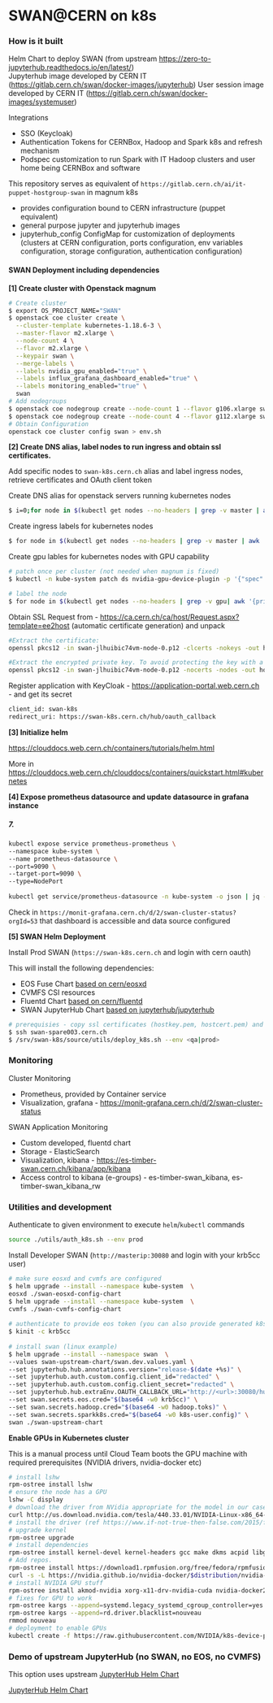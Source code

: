 # SWAN@CERN on k8s

### How is it built

Helm Chart to deploy SWAN (from upstream https://zero-to-jupyterhub.readthedocs.io/en/latest/)  
Jupyterhub image developed by CERN IT (https://gitlab.cern.ch/swan/docker-images/jupyterhub) 
User session image developed by CERN IT (https://gitlab.cern.ch/swan/docker-images/systemuser)  
  
Integrations  

- SSO (Keycloak) 
- Authentication Tokens for CERNBox, Hadoop and Spark k8s and refresh mechanism  
- Podspec customization to run Spark with IT Hadoop clusters and user home being CERNBox and software  
  
This repository serves as equivalent of `https://gitlab.cern.ch/ai/it-puppet-hostgroup-swan` in magnum k8s

- provides configuration bound to CERN infrastructure (puppet equivalent)
- general purpose jupyter and jupyterhub images
- jupyterhub_config ConfigMap for customization of deployments (clusters at CERN configuration, ports configuration, env variables configuration, storage configuration, authentication configuration)

#### SWAN Deployment including dependencies

<b>[1] Create cluster with Openstack magnum </b>

```bash
# Create cluster
$ export OS_PROJECT_NAME="SWAN"
$ openstack coe cluster create \
  --cluster-template kubernetes-1.18.6-3 \
  --master-flavor m2.xlarge \
  --node-count 4 \
  --flavor m2.xlarge \
  --keypair swan \
  --merge-labels \
  --labels nvidia_gpu_enabled="true" \
  --labels influx_grafana_dashboard_enabled="true" \
  --labels monitoring_enabled="true" \
  swan
# Add nodegroups
$ openstack coe nodegroup create --node-count 1 --flavor g106.xlarge swan gpu
$ openstack coe nodegroup create --node-count 4 --flavor g112.xlarge swan gpu-v1
# Obtain Configuration
openstack coe cluster config swan > env.sh
```

<b>[2] Create DNS alias, label nodes to run ingress and obtain ssl certificates. </b>

Add specific nodes to `swan-k8s.cern.ch` alias and label ingress nodes, retrieve certificates and OAuth client token

Create DNS alias for openstack servers running kubernetes nodes
```bash
$ i=0;for node in $(kubectl get nodes --no-headers | grep -v master | awk '{print $1}'); do openstack server set --property landb-alias=swan-k8s--load-$i- $node; i=$(($i + 1)); done
```

Create ingress labels for kubernetes nodes
```bash
$ for node in $(kubectl get nodes --no-headers | grep -v master | awk '{print $1}'); do kubectl label node $node role=ingress; done
```

Create gpu lables for kubernetes nodes with GPU capability
```bash
# patch once per cluster (not needed when magnum is fixed)
$ kubectl -n kube-system patch ds nvidia-gpu-device-plugin -p '{"spec":{"template":{"spec":{"initContainers":[{"name":"nvidia-driver-installer","image":"gitlab-registry.cern.ch/cloud/atomic-system-containers/nvidia-driver-installer:31-5.4.8-200.fc31.x86_64-440.64"}]}}}}'

# label the node
$ for node in $(kubectl get nodes --no-headers | grep -v gpu| awk '{print $1}'); do kubectl label node $node node-role.kubernetes.io/gpu=true; done
```

Obtain SSL
Request from - https://ca.cern.ch/ca/host/Request.aspx?template=ee2host (automatic certificate generation) and unpack
```bash
#Extract the certificate:
openssl pkcs12 -in swan-jlhuibic74vm-node-0.p12 -clcerts -nokeys -out hostcert.pem

#Extract the encrypted private key. To avoid protecting the key with a passphrase, specify the -nodes option:
openssl pkcs12 -in swan-jlhuibic74vm-node-0.p12 -nocerts -nodes -out hostkey.pem
```

Register application with KeyCloak - https://application-portal.web.cern.ch - and get its secret

```bash
client_id: swan-k8s
redirect_uri: https://swan-k8s.cern.ch/hub/oauth_callback
```

<b>[3] Initialize helm</b>

https://clouddocs.web.cern.ch/containers/tutorials/helm.html

More in 
https://clouddocs.web.cern.ch/clouddocs/containers/quickstart.html#kubernetes


<b>[4] Expose prometheus datasource and update datasource in grafana instance</b>
##### 7. 

```bash
kubectl expose service prometheus-prometheus \
--namespace kube-system \
--name prometheus-datasource \
--port=9090 \
--target-port=9090 \
--type=NodePort
 
kubectl get service/prometheus-datasource -n kube-system -o json | jq -r '.spec.ports[0].nodePort' | xargs -I{} echo "prometheus data source at http://master-ip:{}"
```

Check in `https://monit-grafana.cern.ch/d/2/swan-cluster-status?orgId=53` 
that dashboard is accessible and data source configured

<b>[5] SWAN Helm Deployment</b>

Install Prod SWAN (`https://swan-k8s.cern.ch` and login with cern oauth)

This will install the following dependencies:
- EOS Fuse Chart [based on cern/eosxd](https://gitlab.cern.ch/helm/charts/cern/eosxd)
- CVMFS CSI resources [](https://github.com/cernops/cvmfs-csi)
- Fluentd Chart [based on cern/fluentd](https://gitlab.cern.ch/helm/charts/cern/fluentd)
- SWAN JupyterHub Chart [based on jupyterhub/jupyterhub](https://github.com/jupyterhub/helm-chart)

```bash
# prerequisies - copy ssl certificates (hostkey.pem, hostcert.pem) and kubeconfig to swan-spare003:/srv/swan-k8s/private
$ ssh swan-spare003.cern.ch
$ /srv/swan-k8s/source/utils/deploy_k8s.sh --env <qa|prod>
```

### Monitoring

Cluster Monitoring
- Prometheus, provided by Container service
- Visualization, grafana - https://monit-grafana.cern.ch/d/2/swan-cluster-status 

SWAN Application Monitoring
- Custom developed, fluentd chart
- Storage - ElasticSearch
- Visualization, kibana - https://es-timber-swan.cern.ch/kibana/app/kibana
- Access control to kibana (e-groups) - es-timber-swan_kibana, es-timber-swan_kibana_rw


### Utilities and development

Authenticate to given environment to execute `helm`/`kubectl` commands

```bash
source ./utils/auth_k8s.sh --env prod
```

Install Developer SWAN (`http://masterip:30080` and login with your krb5cc user)

```bash
# make sure eosxd and cvmfs are configured
$ helm upgrade --install --namespace kube-system  \
eosxd ./swan-eosxd-config-chart
$ helm upgrade --install --namespace kube-system  \
cvmfs ./swan-cvmfs-config-chart
 
# authenticate to provide eos token (you can also provide generated k8s and hadoop base64 tokens if needed)
$ kinit -c krb5cc
 
# install swan (linux example)
$ helm upgrade --install --namespace swan  \
--values swan-upstream-chart/swan.dev.values.yaml \
--set jupyterhub.hub.annotations.version="release-$(date +%s)" \
--set jupyterhub.auth.custom.config.client_id="redacted" \
--set jupyterhub.auth.custom.config.client_secret="redacted" \
--set jupyterhub.hub.extraEnv.OAUTH_CALLBACK_URL="http://<url>:30080/hub/oauth_callback" \
--set swan.secrets.eos.cred="$(base64 -w0 krb5cc)" \
--set swan.secrets.hadoop.cred="$(base64 -w0 hadoop.toks)" \
--set swan.secrets.sparkk8s.cred="$(base64 -w0 k8s-user.config)" \
swan ./swan-upstream-chart
```
<b>Enable GPUs in Kubernetes cluster</b>

This is a manual process until Cloud Team boots the GPU machine with required prerequisites (NVIDIA drivers, nvidia-docker etc)

```bash
# install lshw
rpm-ostree install lshw
# ensure the node has a GPU
lshw -C display
# download the driver from NVidia appropriate for the model in our case Tesla V100 PCIe 32GB
curl http://us.download.nvidia.com/tesla/440.33.01/NVIDIA-Linux-x86_64-440.33.01.run -o NVIDIA-Linux-x86_64-440.33.01.run
# install the driver (ref https://www.if-not-true-then-false.com/2015/fedora-nvidia-guide/)
# upgrade kernel
rpm-ostree upgrade
# install dependencies
rpm-ostree install kernel-devel kernel-headers gcc make dkms acpid libglvnd-glx libglvnd-opengl libglvnd-devel pkgconfig
# Add repos.
rpm-ostree install https://download1.rpmfusion.org/free/fedora/rpmfusion-free-release-$(rpm -E %fedora).noarch.rpm https://download1.rpmfusion.org/nonfree/fedora/rpmfusion-nonfree-release-$(rpm -E %fedora).noarch.rpm
curl -s -L https://nvidia.github.io/nvidia-docker/$distribution/nvidia-docker.repo | tee /etc/yum.repos.d/nvidia-docker.repo
# install NVIDIA GPU stuff
rpm-ostree install akmod-nvidia xorg-x11-drv-nvidia-cuda nvidia-docker2
# fixes for GPU to work
rpm-ostree kargs --append=systemd.legacy_systemd_cgroup_controller=yes
rpm-ostree kargs --append=rd.driver.blacklist=nouveau
rmmod nouveau
# deployment to enable GPUs
kubectl create -f https://raw.githubusercontent.com/NVIDIA/k8s-device-plugin/1.0.0-beta4/nvidia-device-plugin.yml
```

### Demo of upstream JupyterHub (no SWAN, no EOS, no CVMFS)
This option uses upstream [JupyterHub Helm Chart](https://jupyterhub.github.io/helm-chart/)

[JupyterHub Helm Chart](jupyterhub-upstream-chart/README.md)
